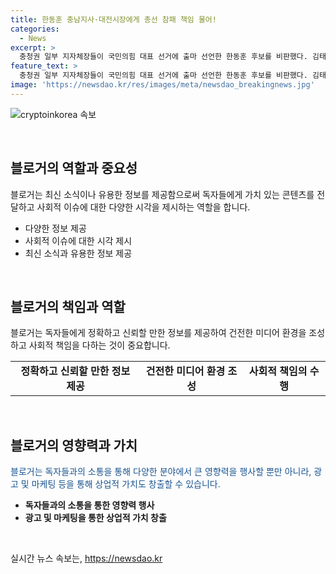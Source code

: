```yaml
---
title: 한동훈 충남지사·대전시장에게 총선 참패 책임 물어!
categories:
  - News
excerpt: >
  충청권 일부 지자체장들이 국민의힘 대표 선거에 출마 선언한 한동훈 후보를 비판했다. 김태흠 충남지사는 후보에게 총선 참패를 자숙할 것을 촉구했고, 이장우 대전시장은 공천 과정 문제를 언급하며 비판했다. 이에 대한 당원들의 의견도 나뉘었는데, 김 지사는 러닝메이트에 대한 의견을 부정적으로 표명하면서도, 장동혁 의원은 최고위원으로서의 기회를 가져야 한다고 밝혔다. 
feature_text: >
  충청권 일부 지자체장들이 국민의힘 대표 선거에 출마 선언한 한동훈 후보를 비판했다. 김태흠 충남지사는 후보에게 총선 참패를 자숙할 것을 촉구했고, 이장우 대전시장은 공천 과정 문제를 언급하며 비판했다. 이에 대한 당원들의 의견도 나뉘었는데, 김 지사는 러닝메이트에 대한 의견을 부정적으로 표명하면서도, 장동혁 의원은 최고위원으로서의 기회를 가져야 한다고 밝혔다. 
image: 'https://newsdao.kr/res/images/meta/newsdao_breakingnews.jpg'
---
```


<p><img src="https://newsdao.kr/res/images/meta/newsdao_breakingnews.jpg" alt="cryptoinkorea 속보" /></p>

<p data-ke-size="size16">&nbsp;</p>

<h2 data-ke-size="size26">블로거의 역할과 중요성</h2>

<p data-ke-size="size16">블로거는 최신 소식이나 유용한 정보를 제공함으로써 독자들에게 가치 있는 콘텐츠를 전달하고 사회적 이슈에 대한 다양한 시각을 제시하는 역할을 합니다.</p>

<ul>
    <li>다양한 정보 제공</li>
    <li>사회적 이슈에 대한 시각 제시</li>
    <li>최신 소식과 유용한 정보 제공</li>
</ul>

<p data-ke-size="size16">&nbsp;</p>

<h2 data-ke-size="size26">블로거의 책임과 역할</h2>

<p data-ke-size="size16">블로거는 독자들에게 정확하고 신뢰할 만한 정보를 제공하여 건전한 미디어 환경을 조성하고 사회적 책임을 다하는 것이 중요합니다.</p>

<table>
    <tr>
        <td style="text-align: center; height: 17px;"><b>정확하고 신뢰할 만한 정보 제공</b></td>
        <td style="text-align: center; height: 17px;"><b>건전한 미디어 환경 조성</b></td>
        <td style="text-align: center; height: 17px;"><b>사회적 책임의 수행</b></td>
    </tr>
</table>

<p data-ke-size="size16">&nbsp;</p>

<h2 data-ke-size="size26">블로거의 영향력과 가치</h2>

<p data-ke-size="size16"><span style="color: #1a5490;">블로거는 독자들과의 소통을 통해 다양한 분야에서 큰 영향력을 행사할 뿐만 아니라, 광고 및 마케팅 등을 통해 상업적 가치도 창출할 수 있습니다.</span></p>

<ul>
    <li><b>독자들과의 소통을 통한 영향력 행사</b></li>
    <li><b>광고 및 마케팅을 통한 상업적 가치 창출</b></li>
</ul>

<p data-ke-size="size16">&nbsp;</p>
실시간 뉴스 속보는, <a href="https://newsdao.kr" rel="dofollow">https://newsdao.kr</a>


